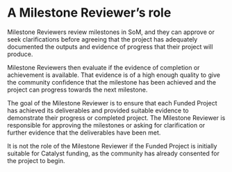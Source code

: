 # **A Milestone Reviewer’s role**

Milestone Reviewers review milestones in SoM, and they can approve or seek clarifications before agreeing that the project has adequately documented the outputs and evidence of progress that their project will produce. 

Milestone Reviewers then evaluate if the evidence of completion or achievement is available. That evidence is of a high enough quality to give the community confidence that the milestone has been achieved and the project can progress towards the next milestone.

The goal of the Milestone Reviewer is to ensure that each Funded Project has achieved its deliverables and provided suitable evidence to demonstrate their progress or completed project. The Milestone Reviewer is responsible for approving the milestones or asking for clarification or further evidence that the deliverables have been met. 

It is not the role of the Milestone Reviewer if the Funded Project is initially suitable for Catalyst funding, as the community has already consented for the project to begin.
